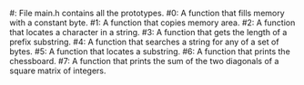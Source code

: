 #:  File main.h contains all the prototypes.
#0: A function that fills memory with a constant byte.
#1: A function that copies memory area.
#2: A function that locates a character in a string.
#3: A function that gets the length of a prefix substring.
#4: A function that searches a string for any of a set of bytes.
#5: A function that locates a substring.
#6: A function that prints the chessboard.
#7: A function that prints the sum of the two diagonals of a square matrix of integers.
